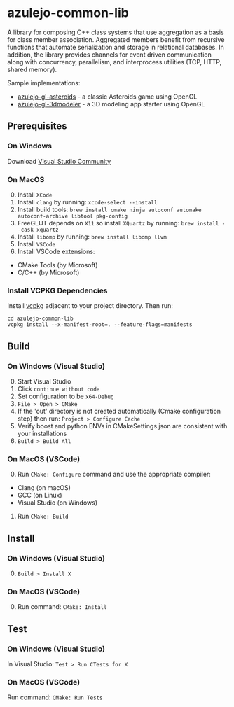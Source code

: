 # azulejo-common-lib

A library for composing C++ class systems that use aggregation as a basis for class member
association. Aggregated members benefit from recursive functions that automate serialization
and storage in relational databases. In addition, the library provides channels for event
driven communication along with concurrency, parallelism, and interprocess utilities (TCP,
HTTP, shared memory).

Sample implementations:

- [azulejo-gl-asteroids](https://github.com/miclomba/azulejo-gl-asteroids) - a classic Asteroids game using OpenGL
- [azulejo-gl-3dmodeler](https://github.com/miclomba/azulejo-gl-3dmodeler) - a 3D modeling app starter using OpenGL

## Prerequisites

### On Windows

Download [Visual Studio Community](https://visualstudio.microsoft.com/vs/community/)

### On MacOS

0. Install `XCode`
1. Install `clang` by running: `xcode-select --install`
2. Install build tools: `brew install cmake ninja autoconf automake autoconf-archive libtool pkg-config`
3. FreeGLUT depends on `X11` so install `XQuartz` by running: `brew install --cask xquartz`
4. Install `libomp` by running: `brew install libomp llvm`
5. Install `VSCode`
6. Install VSCode extensions:

- CMake Tools (by Microsoft)
- C/C++ (by Microsoft)

### Install VCPKG Dependencies

Install [vcpkg](https://github.com/microsoft/vcpkg) adjacent to your project directory. Then run:

```
cd azulejo-common-lib
vcpkg install --x-manifest-root=. --feature-flags=manifests
```

## Build

### On Windows (Visual Studio)

0. Start Visual Studio
1. Click `continue without code`
2. Set configuration to be `x64-Debug`
3. `File > Open > CMake`
4. If the 'out' directory is not created automatically (Cmake configuration step) then run: `Project > Configure Cache`
5. Verify boost and python ENVs in CMakeSettings.json are consistent with your installations
6. `Build > Build All`

### On MacOS (VSCode)

0. Run `CMake: Configure` command and use the appropriate compiler:

- Clang (on macOS)
- GCC (on Linux)
- Visual Studio (on Windows)

1. Run `CMake: Build`

## Install

### On Windows (Visual Studio)

0. `Build > Install X`

### On MacOS (VSCode)

0. Run command: `CMake: Install`

## Test

### On Windows (Visual Studio)

In Visual Studio: `Test > Run CTests for X`

### On MacOS (VSCode)

Run command: `CMake: Run Tests`
